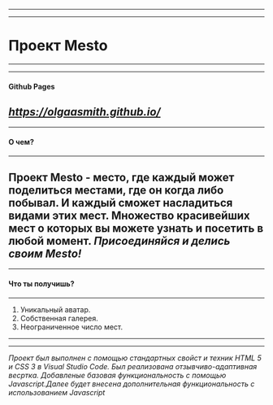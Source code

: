 ------
------
# Проект Mesto
------
------
#### Github Pages
*https://olgaasmith.github.io/*
------
------
#### О чем?
------
Проект Mesto - место, где каждый может поделиться местами, где он когда либо побывал. И каждый сможет насладиться видами этих мест.
Множество красивейших мест о которых вы можете узнать и посетить в любой момент.
*Присоединяйся и делись своим Mesto!*
------
------

#### Что ты получишь?
------
1. Уникальный аватар.
2. Собственная галерея.
3. Неограниченное число мест.

------
------

*Проект был выполнен с помощью стандартных свойст и техник HTML 5 и CSS 3 в Visual Studio Code. Был реализована отзывчиво-адаптивная весртка. Добавленые базовая функциональность с помощью Javascript.Далее будет внесена дополнительная функциональность с использованием Javascript*


